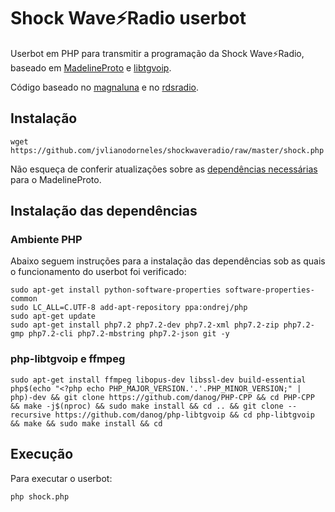 # Shock Wave⚡️Radio userbot

Userbot em PHP para transmitir a programação da Shock Wave⚡️Radio, baseado em [MadelineProto](https://github.com/danog/MadelineProto) e [libtgvoip](https://github.com/danog/php-libtgvoip).

Código baseado no [magnaluna](https://github.com/danog/magnaluna) e no [rdsradio](https://github.com/Gabboxl/RDSRadio).

## Instalação

```
wget https://github.com/jvlianodorneles/shockwaveradio/raw/master/shock.php
```

Não esqueça de conferir atualizações sobre as [dependências necessárias](https://docs.madelineproto.xyz/docs/REQUIREMENTS.html) para o MadelineProto.

## Instalação das dependências

### Ambiente PHP

Abaixo seguem instruções para a instalação das dependências sob as quais o funcionamento do userbot foi verificado:

```
sudo apt-get install python-software-properties software-properties-common
sudo LC_ALL=C.UTF-8 add-apt-repository ppa:ondrej/php
sudo apt-get update
sudo apt-get install php7.2 php7.2-dev php7.2-xml php7.2-zip php7.2-gmp php7.2-cli php7.2-mbstring php7.2-json git -y
```

### php-libtgvoip e ffmpeg

```
sudo apt-get install ffmpeg libopus-dev libssl-dev build-essential php$(echo "<?php echo PHP_MAJOR_VERSION.'.'.PHP_MINOR_VERSION;" | php)-dev && git clone https://github.com/danog/PHP-CPP && cd PHP-CPP && make -j$(nproc) && sudo make install && cd .. && git clone --recursive https://github.com/danog/php-libtgvoip && cd php-libtgvoip && make && sudo make install && cd
```

## Execução

Para executar o userbot:

```
php shock.php
```
